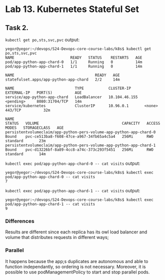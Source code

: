 # Lab 13. Kubernetes Stateful Set

## Task 2.
`kubectl get po,sts,svc,pvc` output:
```commandline
yegor@yegor:~/devops/S24-Devops-core-course-labs/k8s$ kubectl get po,sts,svc,pvc
NAME                         READY   STATUS    RESTARTS   AGE
pod/app-python-app-chard-0   1/1     Running   0          14m
pod/app-python-app-chard-1   1/1     Running   0          14m

NAME                                    READY   AGE
statefulset.apps/app-python-app-chard   2/2     14m

NAME                           TYPE           CLUSTER-IP      EXTERNAL-IP   PORT(S)          AGE
service/app-python-app-chard   LoadBalancer   10.104.46.155   <pending>     8080:31704/TCP   14m
service/kubernetes             ClusterIP      10.96.0.1       <none>        443/TCP          32m

NAME                                                                  STATUS   VOLUME                                     CAPACITY   ACCESS MODES   STORAGECLASS   AGE
persistentvolumeclaim/app-python-pers-volume-app-python-app-chard-0   Bound    pvc-ce513ba8-f608-47ce-a967-34fb65a4c5a4   256Mi      RWO            standard       23m
persistentvolumeclaim/app-python-pers-volume-app-python-app-chard-1   Bound    pvc-d13226bf-8a89-4cc8-a74c-373c293f5451   256Mi      RWO            standard       14m
```

`kubectl exec pod/app-python-app-chard-0 -- cat visits` output:
```commandline
yegor@yegor:~/devops/S24-Devops-core-course-labs/k8s$ kubectl exec pod/app-python-app-chard-0 -- cat visits
7
```

`kubectl exec pod/app-python-app-chard-1 -- cat visits` output:
```commandline
yegor@yegor:~/devops/S24-Devops-core-course-labs/k8s$ kubectl exec pod/app-python-app-chard-1 -- cat visits
9
```

### Differences
Results are different since each replica has its owl load balancer and volume that distributes requests in different ways;

### Parallel
It happens because the app;s duplicates are autonomous and able to function independantly, so ordering is not necessary. 
Moreover, it is possible to use podManagementPolicy to start and stop parallel pods.